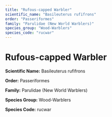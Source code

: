 ```yaml
---
title: "Rufous-capped Warbler"
scientific_name: "Basileuterus rufifrons"
order: "Passeriformes"
family: "Parulidae (New World Warblers)"
species_group: "Wood-Warblers"
species_code: "rucwar"
---
```


# Rufous-capped Warbler

**Scientific Name:** Basileuterus rufifrons

**Order:** Passeriformes

**Family:** Parulidae (New World Warblers)

**Species Group:** Wood-Warblers

**Species Code:** rucwar
